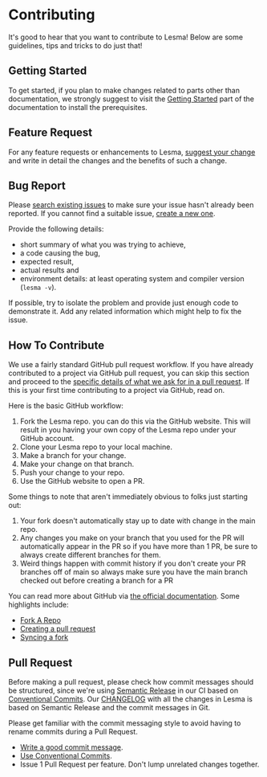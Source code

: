 # Contributing

It's good to hear that you want to contribute to Lesma! Below are some guidelines, tips and tricks to do just that!

## Getting Started

To get started, if you plan to make changes related to parts other than documentation, we strongly suggest to visit the
[Getting Started](https://lesma-lang.com/docs/introduction/getting-started) part of the documentation to install
the prerequisites.

## Feature Request

For any feature requests or enhancements to Lesma, [suggest your change](https://github.com/alinalihassan/Lesma/discussions/new) and write in detail the changes and the benefits of such a change.

## Bug Report

Please [search existing issues](https://github.com/alinalihassan/lesma/issues) to make sure your issue hasn't already been reported. If you cannot find a suitable issue, [create a new one](https://github.com/alinalihassan/lesma/issues/new).

Provide the following details:

* short summary of what you was trying to achieve,
* a code causing the bug,
* expected result,
* actual results and
* environment details: at least operating system and compiler version (`lesma -v`).

If possible, try to isolate the problem and provide just enough code to demonstrate it. Add any related information which might help to fix the issue.

## How To Contribute

We use a fairly standard GitHub pull request workflow. If you have already contributed to a project via GitHub pull request, you can skip this section and proceed to the [specific details of what we ask for in a pull request](#pull-request). If this is your first time contributing to a project via GitHub, read on.

Here is the basic GitHub workflow:

1. Fork the Lesma repo. you can do this via the GitHub website. This will result in you having your own copy of the Lesma repo under your GitHub account.
2. Clone your Lesma repo to your local machine.
3. Make a branch for your change.
4. Make your change on that branch.
5. Push your change to your repo.
6. Use the GitHub website to open a PR.

Some things to note that aren't immediately obvious to folks just starting out:

1. Your fork doesn't automatically stay up to date with change in the main repo.
2. Any changes you make on your branch that you used for the PR will automatically appear in the PR so if you have more than 1 PR, be sure to always create different branches for them.
3. Weird things happen with commit history if you don't create your PR branches off of main so always make sure you have the main branch checked out before creating a branch for a PR

You can read more about GitHub via [the official documentation](https://help.github.com/). Some highlights include:

* [Fork A Repo](https://help.github.com/articles/fork-a-repo/)
* [Creating a pull request](https://help.github.com/articles/creating-a-pull-request/)
* [Syncing a fork](https://help.github.com/articles/syncing-a-fork/)

## Pull Request

Before making a pull request, please check how commit messages should be structured, since we're using [Semantic Release](https://semantic-release.gitbook.io/semantic-release/) in our CI based on [Conventional Commits](https://www.conventionalcommits.org/).
Our [CHANGELOG](CHANGELOG.md) with all the changes in Lesma is based on Semantic Release and the commit messages in Git.

Please get familiar with the commit messaging style to avoid having to rename commits during a Pull Request.

* [Write a good commit message](http://chris.beams.io/posts/git-commit/).
* [Use Conventional Commits](https://www.conventionalcommits.org/).
* Issue 1 Pull Request per feature. Don't lump unrelated changes together.